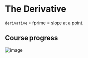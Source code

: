 # The Derivative

`derivative` = fprime = slope at a point.

## Course progress
![image](https://github.com/user-attachments/assets/a2f7bdae-e706-4916-8b65-a39333d754c5)
